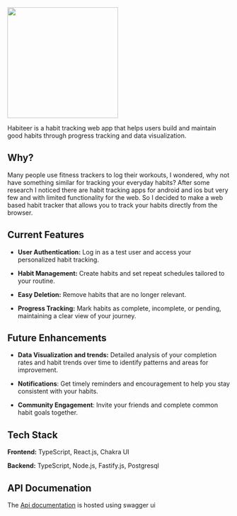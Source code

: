 <img width="250" src="https://user-images.githubusercontent.com/73000930/222848320-993ebde7-67ef-4e5a-9cea-f9b4dba03f9b.png">

Habiteer is a habit tracking web app that helps users build and maintain good habits through progress tracking and data visualization.

## Why?

Many people use fitness trackers to log their workouts, I wondered, why not have something similar for tracking your everyday habits? After some research I noticed there are habit tracking apps for android and ios but very few and with limited functionality for the web. So I decided to make a web based habit tracker that allows you to track your habits directly from the browser.

## Current Features

-  **User Authentication:** Log in as a test user and access your personalized habit tracking.

-  **Habit Management:** Create habits and set repeat schedules tailored to your routine.

-  **Easy Deletion:** Remove habits that are no longer relevant.

-  **Progress Tracking:** Mark habits as complete, incomplete, or pending, maintaining a clear view of your journey.

## Future Enhancements

-  **Data Visualization and trends:** Detailed analysis of your completion rates and habit trends over time to identify patterns and areas for improvement.

-  **Notifications**: Get timely reminders and encouragement to help you stay consistent with your habits.

-  **Community Engagement**: Invite your friends and complete common habit goals together.

## Tech Stack

**Frontend:** TypeScript, React.js, Chakra UI

**Backend:** TypeScript, Node.js, Fastify.js, Postgresql

## API Documenation

The [Api documentation](https://navdhammu.github.io/habiteer-api-docs/) is hosted using swagger ui

